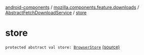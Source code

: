 [android-components](../../index.md) / [mozilla.components.feature.downloads](../index.md) / [AbstractFetchDownloadService](index.md) / [store](./store.md)

# store

`protected abstract val store: `[`BrowserStore`](../../mozilla.components.browser.state.store/-browser-store/index.md) [(source)](https://github.com/mozilla-mobile/android-components/blob/master/components/feature/downloads/src/main/java/mozilla/components/feature/downloads/AbstractFetchDownloadService.kt#L81)